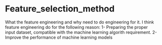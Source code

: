 # Feature_selection_method
What the feature engineering and why need to do engineering for it.
  I think feature engineering do for the following reason:
    1- Preparing the proper input dataset, compatible with the machine learning algorith requirement.
    2- Improve the performance of machine learning models
